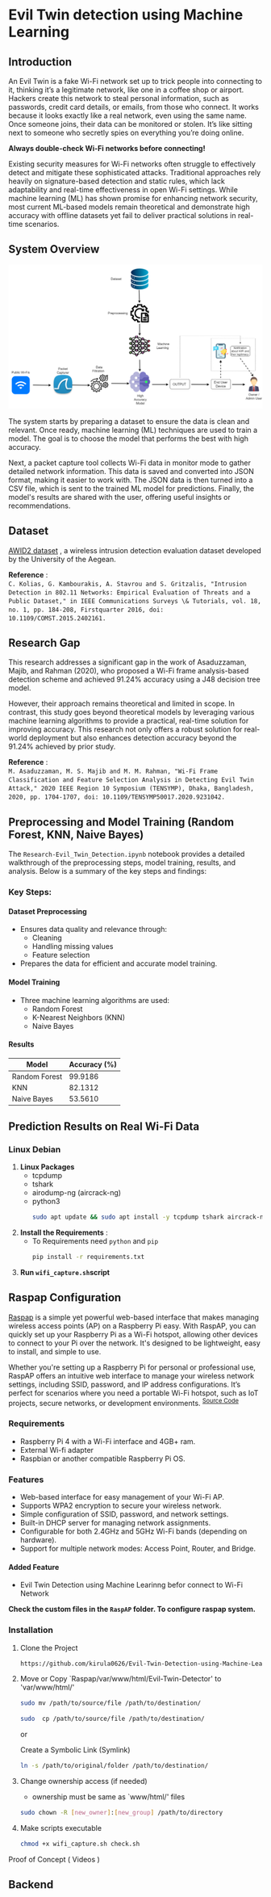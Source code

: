 # Evil Twin detection using Machine Learning
## Introduction
An Evil Twin is a fake Wi-Fi network set up to trick people into connecting to it, thinking it’s a legitimate network, like one in a coffee shop or airport. Hackers create this network to steal personal information, such as passwords, credit card details, or emails, from those who connect. It works because it looks exactly like a real network, even using the same name. Once someone joins, their data can be monitored or stolen. It’s like sitting next to someone who secretly spies on everything you’re doing online. 

<b>Always double-check Wi-Fi networks before connecting!</b>

Existing security measures for Wi-Fi networks often struggle to effectively detect and mitigate these sophisticated attacks. Traditional approaches rely heavily on signature-based detection and static rules, which lack adaptability and real-time effectiveness in open Wi-Fi settings. While machine learning (ML) has shown promise for enhancing network security, most current ML-based models remain theoretical and demonstrate high accuracy with offline datasets yet fail to deliver practical solutions in real-time scenarios.

## System Overview
<div align="center">
  <img src="/Assets/system_diagram.png" alt="System Diagram"/>
</div>

The system starts by preparing a dataset to ensure the data is clean and relevant. Once ready, machine learning (ML) techniques are used to train a model. The goal is to choose the model that performs the best with high accuracy.

Next, a packet capture tool collects Wi-Fi data in monitor mode to gather detailed network information. This data is saved and converted into JSON format, making it easier to work with. The JSON data is then turned into a CSV file, which is sent to the trained ML model for predictions. Finally, the model's results are shared with the user, offering useful insights or recommendations.

## Dataset
<a href="https://icsdweb.aegean.gr/awid/awid2" target="_blank">AWID2 dataset</a> , a wireless intrusion detection evaluation dataset developed by the University of the Aegean.

<b>Reference</b> : <br>
`
C. Kolias, G. Kambourakis, A. Stavrou and S. Gritzalis, "Intrusion Detection in 802.11 Networks: Empirical Evaluation of Threats and a Public Dataset," in IEEE Communications Surveys \& Tutorials, vol. 18, no. 1, pp. 184-208, Firstquarter 2016, doi: 10.1109/COMST.2015.2402161.
`

## Research Gap
This research addresses a significant gap in the work of Asaduzzaman, Majib, and Rahman (2020), who proposed a Wi-Fi frame analysis-based detection scheme and achieved 91.24% accuracy using a J48 decision tree model. 

However, their approach remains theoretical and limited in scope. In contrast, this study goes beyond theoretical models by leveraging various machine learning algorithms to provide a practical, real-time solution for improving accuracy. This research not only offers a robust solution for real-world deployment but also enhances detection accuracy beyond the 91.24% achieved by prior study.

<b>Reference</b> : <br>
`
M. Asaduzzaman, M. S. Majib and M. M. Rahman, "Wi-Fi Frame Classification and Feature Selection Analysis in Detecting Evil Twin Attack," 2020 IEEE Region 10 Symposium (TENSYMP), Dhaka, Bangladesh, 2020, pp. 1704-1707, doi: 10.1109/TENSYMP50017.2020.9231042.
`
## Preprocessing and Model Training (Random Forest, KNN, Naive Bayes)
The `Research-Evil_Twin_Detection.ipynb` notebook provides a detailed walkthrough of the preprocessing steps, model training, results, and analysis. Below is a summary of the key steps and findings:

### Key Steps:
#### Dataset Preprocessing
  - Ensures data quality and relevance through:
    - Cleaning
    - Handling missing values
    - Feature selection
  - Prepares the data for efficient and accurate model training.

#### Model Training
  - Three machine learning algorithms are used:
    - Random Forest
    - K-Nearest Neighbors (KNN)
    - Naive Bayes
#### Results
| Model | Accuracy (%) |
| ------ | ------ |
| Random Forest | 99.9186 |
| KNN | 82.1312 |
| Naive Bayes | 53.5610 |

## Prediction Results on Real Wi-Fi Data
### Linux Debian
1. **Linux Packages**
   - tcpdump
   - tshark
   - airodump-ng (aircrack-ng)
   - python3
      ```bash
      sudo apt update && sudo apt install -y tcpdump tshark aircrack-ng python3
      ```
3. **Install the Requirements** :
   - To Requirements need `python` and `pip`
      ```bash
      pip install -r requirements.txt
      ```
1. **Run `wifi_capture.sh`script**
      
## Raspap Configuration
<a href="https://raspap.com/" traget="_blank">Raspap</a> is a simple yet powerful web-based interface that makes managing wireless access points (AP) on a Raspberry Pi easy. With RaspAP, you can quickly set up your Raspberry Pi as a Wi-Fi hotspot, allowing other devices to connect to your Pi over the network. It's designed to be lightweight, easy to install, and simple to use.

Whether you're setting up a Raspberry Pi for personal or professional use, RaspAP offers an intuitive web interface to manage your wireless network settings, including SSID, password, and IP address configurations. It’s perfect for scenarios where you need a portable Wi-Fi hotspot, such as IoT projects, secure networks, or development environments. <sup><a href="https://github.com/RaspAP/raspap-webgui.git" traget="_blank">Source Code<a/></sup>

### Requirements
  - Raspberry Pi 4 with a Wi-Fi interface and 4GB+ ram.
  - External Wi-fi adapter
  - Raspbian or another compatible Raspberry Pi OS.

### Features
  - Web-based interface for easy management of your Wi-Fi AP.
  - Supports WPA2 encryption to secure your wireless network.
  - Simple configuration of SSID, password, and network settings.
  - Built-in DHCP server for managing network assignments.
  - Configurable for both 2.4GHz and 5GHz Wi-Fi bands (depending on hardware).
  - Support for multiple network modes: Access Point, Router, and Bridge.
  #### Added Feature
  - Evil Twin Detection using Machine Learinng befor connect to Wi-Fi Network

**Check the custom files in the `RaspAP` folder. To configure raspap system.**

### Installation
1. Clone the Project
   ```bash
   https://github.com/kirula0626/Evil-Twin-Detection-using-Machine-Learning.git
   ```
2. Move or Copy `Raspap/var/www/html/Evil-Twin-Detector' to 'var/www/html/'
   ```bash
   sudo mv /path/to/source/file /path/to/destination/
   ```
   ```bash
   sudo  cp /path/to/source/file /path/to/destination/
   ```
   or

   Create a Symbolic Link (Symlink)
   ```bash
   ln -s /path/to/original/folder /path/to/destination/
   ```
   
3. Change ownership access (if needed)
   - ownership must be same as `www/html/' files
   ```bash
   sudo chown -R [new_owner]:[new_group] /path/to/directory
   ````
4. Make scripts executable
   ```bash
   chmod +x wifi_capture.sh check.sh
   ```
Proof of Concept ( Videos )
## Backend

   
